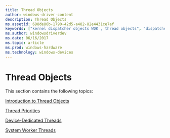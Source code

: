 ```yaml
---
title: Thread Objects
author: windows-driver-content
description: Thread Objects
ms.assetid: 698de86b-1790-42d5-a482-82e4431ce7af
keywords: ["kernel dispatcher objects WDK , thread objects", "dispatcher objects WDK kernel , thread objects"]
ms.author: windowsdriverdev
ms.date: 06/16/2017
ms.topic: article
ms.prod: windows-hardware
ms.technology: windows-devices
---
```


# Thread Objects





This section contains the following topics:

[Introduction to Thread Objects](introduction-to-thread-objects.md)

[Thread Priorities](thread-priorities.md)

[Device-Dedicated Threads](device-dedicated-threads.md)

[System Worker Threads](system-worker-threads.md)

 

 




